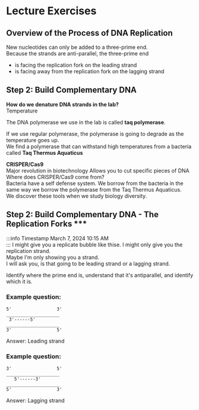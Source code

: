 # Lecture Exercises  


## Overview of the Process of DNA Replication  

New nucleotides can only be added to a three-prime end.  
Because the strands are anti-parallel, the three-prime end
- is facing the replication fork on the leading strand  
- is facing away from the replication fork on the lagging strand

## Step 2: Build Complementary DNA  
 
**How do we denature DNA strands in the lab?**    
Temperature  

The DNA polymerase we use in the lab is called **taq polymerase**.  
 
If we use regular polymerase, the polymerase is going to degrade as the temperature goes up.  
We find a polymerase that can withstand high temperatures from a bacteria called **Taq Thermus Aquaticus**  

**CRISPER/Cas9**  
Major revolution in biotechnology
Allows you to cut specific pieces of DNA
Where does CRISPER/Cas9 come from?  
Bacteria have a self defense system.
We borrow from the bacteria in the same way we borrow the polymerase from the Taq Thermus Aquaticus.  
We discover these tools when we study biology diversity.  

## Step 2: Build Complementary DNA - The Replication Forks ***  
:::info
Timestamp
March 7, 2024
10:15 AM  
:::
I might give you a replicate bubble like thise.
I might only give you the replication strand.  
Maybe I'm only showing you a strand.  
I will ask you, is that going to be leading strand or a lagging strand.  

Identify where the prime end is, understand that it's antiparallel, and identify which it is.  

### Example question:
```
5'                 3'
____________________
 3'------5'
____________________
3'                 5'
```
Answer: Leading strand 

### Example question:  
```
3'                 5'
____________________
   5'------3'
____________________
5'                 3'
```
Answer: Lagging strand 

